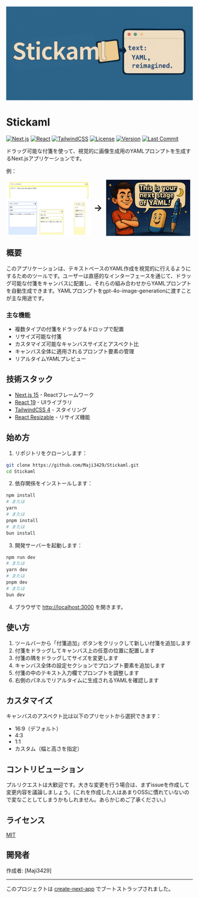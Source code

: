 ![Stickaml](./assets/images/top_image.jpg)
# Stickaml

[![Next.js](https://img.shields.io/badge/Next.js-15.2.4-black?logo=next.js)](https://nextjs.org/)
[![React](https://img.shields.io/badge/React-19.0.0-blue?logo=react)](https://reactjs.org/)
[![TailwindCSS](https://img.shields.io/badge/TailwindCSS-4.0-38B2AC?logo=tailwind-css)](https://tailwindcss.com/)
[![License](https://img.shields.io/badge/License-MIT-yellow.svg)](https://opensource.org/licenses/MIT)
[![Version](https://img.shields.io/badge/version-0.1.0-green.svg)](https://github.com/Maji3429/Stickaml)
[![Last Commit](https://img.shields.io/github/last-commit/Maji3429/Stickaml?logo=github)](https://github.com/Maji3429/Stickaml)

ドラッグ可能な付箋を使って、視覚的に画像生成用のYAMLプロンプトを生成するNext.jsアプリケーションです。

例：
<div style="display: flex; align-items: center;">
  <img src="./assets/images/left-gui.png" alt="Left GUI" style="width: 45%; margin-right: 10px;" />
  <span style="font-size: 24px; font-weight: bold;">→</span>
  <img src="./assets/images/generated.png" alt="Generated Output" style="width: 45%; margin-left: 10px;" />
</div>

## 概要

このアプリケーションは、テキストベースのYAML作成を視覚的に行えるようにするためのツールです。ユーザーは直感的なインターフェースを通じて、ドラッグ可能な付箋をキャンバスに配置し、それらの組み合わせからYAMLプロンプトを自動生成できます。YAMLプロンプトをgpt-4o-image-generationに渡すことが主な用途です。

### 主な機能

- 複数タイプの付箋をドラッグ＆ドロップで配置
- リサイズ可能な付箋
- カスタマイズ可能なキャンバスサイズとアスペクト比
- キャンバス全体に適用されるプロンプト要素の管理
- リアルタイムYAMLプレビュー

## 技術スタック

- [Next.js 15](https://nextjs.org/) - Reactフレームワーク
- [React 19](https://react.dev/) - UIライブラリ
- [TailwindCSS 4](https://tailwindcss.com/) - スタイリング
- [React Resizable](https://github.com/react-grid-layout/react-resizable) - リサイズ機能

## 始め方

1. リポジトリをクローンします：

```bash
git clone https://github.com/Maji3429/Stickaml.git
cd Stickaml
```

2. 依存関係をインストールします：

```bash
npm install
# または
yarn
# または
pnpm install
# または
bun install
```

3. 開発サーバーを起動します：

```bash
npm run dev
# または
yarn dev
# または
pnpm dev
# または
bun dev
```

4. ブラウザで [http://localhost:3000](http://localhost:3000) を開きます。

## 使い方

1. ツールバーから「付箋追加」ボタンをクリックして新しい付箋を追加します
2. 付箋をドラッグしてキャンバス上の任意の位置に配置します
3. 付箋の隅をドラッグしてサイズを変更します
4. キャンバス全体の設定セクションでプロンプト要素を追加します
5. 付箋の中のテキスト入力欄でプロンプトを調整します
6. 右側のパネルでリアルタイムに生成されるYAMLを確認します

## カスタマイズ

キャンバスのアスペクト比は以下のプリセットから選択できます：
- 16:9（デフォルト）
- 4:3
- 1:1
- カスタム（幅と高さを指定）

## コントリビューション

プルリクエストは大歓迎です。大きな変更を行う場合は、まずissueを作成して変更内容を議論しましょう。(これを作成した人はあまりOSSに慣れていないので変なことしてしまうかもしれません。あらかじめご了承ください。)

## ライセンス

[MIT](https://choosealicense.com/licenses/mit/)

## 開発者

作成者: [Maji3429]

---

このプロジェクトは [create-next-app](https://nextjs.org/docs/app/api-reference/cli/create-next-app) でブートストラップされました。
